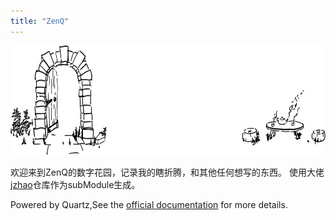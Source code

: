 ```yaml
---
title: "ZenQ"
---
```

<img src="./banner.svg" width="701" height="175">

欢迎来到ZenQ的数字花园，记录我的瞎折腾，和其他任何想写的东西。
使用大佬[jzhao](https://jzhao.xyz/)仓库作为subModule生成。

Powered by Quartz,See the [official documentation](https://quartz.jzhao.xyz/) for more details.
